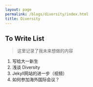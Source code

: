 ```yaml
---
layout: page
permalink: /blogs/diversity/index.html
title: Diversity
---
```


## To Write List

> 这里记录了我未来想做的内容

1. 写给大一新生
2. 浅谈 Diversity
3. Jekyll网站的进一步（视频）
4. 如何参加海外国际会议？



